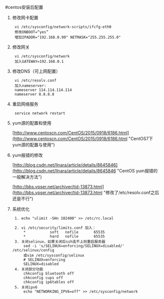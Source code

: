 #centos安装后配置
1. 修改网卡配置
	
		vi /etc/sysconfig/network-scripts/ifcfg-eth0 
		修改ONBOOT=“yes”
		增加IPADDR="192.168.0.90" NETMASK="255.255.255.0"
2. 修改网关
	
		vi /etc/sysconfig/network
		加入GATEWAY=192.168.0.1
3. 修改DNS（可上网配置）
		
		vi /etc/resolv.conf
		加入nameserver:
		nameserver 114.114.114.114
		nameserver 8.8.8.8
4. 重启网络服务
	
		service network restart
5. yum源的配置和使用
	
	[http://www.centoscn.com/CentOS/2015/0918/6186.html](http://www.centoscn.com/CentOS/2015/0918/6186.html "CentOS7下yum源的配置与使用")
6. yum报错的修改

	[http://blog.csdn.net/llnara/article/details/8645846](http://blog.csdn.net/llnara/article/details/8645846 "CentOS yum报错的一般解决方法")

	[http://bbs.vpser.net/archiver/tid-13873.html](http://bbs.vpser.net/archiver/tid-13873.html "修改了/etc/resolv.conf之后还是不行")
7. 系统优化
	
		1. echo "ulimit -SHn 102400" >> /etc/rc.local
		
		2. vi /etc/security/limits.conf 加入：
			*           soft   nofile       65535
			*           hard   nofile       65535
		3. 关闭selinux，如果关闭后ssh连不上则重启服务器
			sed -i 's/SELINUX=enforcing/SELINUX=disabled/' /etc/selinux/config
			或vim /etc/sysconfig/selinux
			# SELINUX=enforcing
			SELINUX=disabled
		4. 关闭部分功能
			chkconfig bluetooth off 
			chkconfig cups off 
			chkconfig ip6tables off
		5. 关闭ipv6
			echo "NETWORKING_IPV6=off" >> /etc/sysconfig/network

